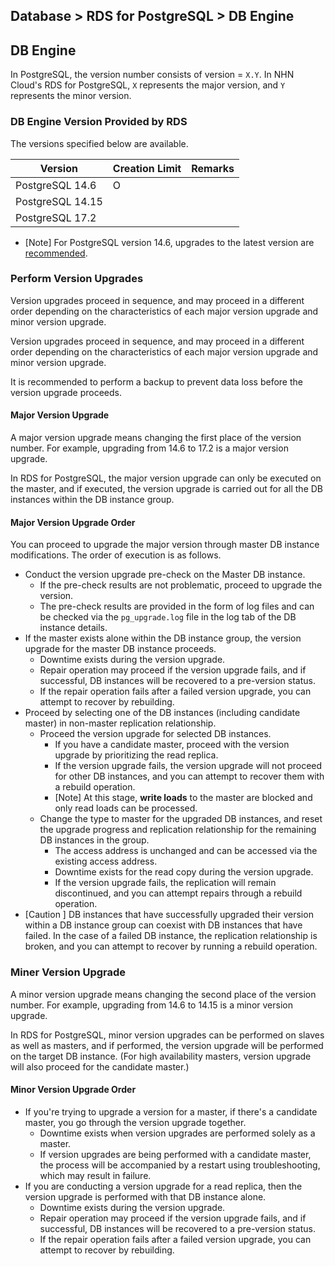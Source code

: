## Database > RDS for PostgreSQL > DB Engine

## DB Engine
In PostgreSQL, the version number consists of version = `X.Y`. In NHN Cloud's RDS for PostgreSQL, `X` represents the major version, and `Y` represents the minor version.


### DB Engine Version Provided by RDS

The versions specified below are available.

| Version          | Creation Limit | Remarks |
|------------------|----------------|---------|
| PostgreSQL 14.6  | O              |         |
| PostgreSQL 14.15 |                |         |
| PostgreSQL 17.2  |                |         |

- [Note] For PostgreSQL version 14.6, upgrades to the latest version are [recommended](https://www.postgresql.org/about/news/postgresql-171-165-159-1414-1317-and-1221-released-2955/).


### Perform Version Upgrades

Version upgrades proceed in sequence, and may proceed in a different order depending on the characteristics of each major version upgrade and minor version upgrade.

Version upgrades proceed in sequence, and may proceed in a different order depending on the characteristics of each major version upgrade and minor version upgrade.

It is recommended to perform a backup to prevent data loss before the version upgrade proceeds.

#### Major Version Upgrade

A major version upgrade means changing the first place of the version number. For example, upgrading from 14.6 to 17.2 is a major version upgrade.

In RDS for PostgreSQL, the major version upgrade can only be executed on the master, and if executed, the version upgrade is carried out for all the DB instances within the DB instance group.

#### Major Version Upgrade Order

You can proceed to upgrade the major version through master DB instance modifications. The order of execution is as follows.

- Conduct the version upgrade pre-check on the Master DB instance.
    - If the pre-check results are not problematic, proceed to upgrade the version.
    - The pre-check results are provided in the form of log files and can be checked via the `pg_upgrade.log` file in the log tab of the DB instance details.
- If the master exists alone within the DB instance group, the version upgrade for the master DB instance proceeds.
    - Downtime exists during the version upgrade.
    - Repair operation may proceed if the version upgrade fails, and if successful, DB instances will be recovered to a pre-version status.
    - If the repair operation fails after a failed version upgrade, you can attempt to recover by rebuilding.
- Proceed by selecting one of the DB instances (including candidate master) in non-master replication relationship.
    - Proceed the version upgrade for selected DB instances.
        - If you have a candidate master, proceed with the version upgrade by prioritizing the read replica.
        - If the version upgrade fails, the version upgrade will not proceed for other DB instances, and you can attempt to recover them with a rebuild operation.
        - [Note] At this stage, **write loads** to the master are blocked and only read loads can be processed.
    - Change the type to master for the upgraded DB instances, and reset the upgrade progress and replication relationship for the remaining DB instances in the group.
        - The access address is unchanged and can be accessed via the existing access address.
        - Downtime exists for the read copy during the version upgrade.
        - If the version upgrade fails, the replication will remain discontinued, and you can attempt repairs through a rebuild operation.
- [Caution ] DB instances that have successfully upgraded their version within a DB instance group can coexist with DB instances that have failed. In the case of a failed DB instance, the replication relationship is broken, and you can attempt to recover by running a rebuild operation.



### Miner Version Upgrade

A minor version upgrade means changing the second place of the version number. For example, upgrading from 14.6 to 14.15 is a minor version upgrade.

In RDS for PostgreSQL, minor version upgrades can be performed on slaves as well as masters, and if performed, the version upgrade will be performed on the target DB instance. (For high availability masters, version upgrade will also proceed for the candidate master.)

#### Minor Version Upgrade Order

- If you're trying to upgrade a version for a master, if there's a candidate master, you go through the version upgrade together.
    - Downtime exists when version upgrades are performed solely as a master.
    - If version upgrades are being performed with a candidate master, the process will be accompanied by a restart using troubleshooting, which may result in failure.
- If you are conducting a version upgrade for a read replica, then the version upgrade is performed with that DB instance alone.
    - Downtime exists during the version upgrade.
    - Repair operation may proceed if the version upgrade fails, and if successful, DB instances will be recovered to a pre-version status.
    - If the repair operation fails after a failed version upgrade, you can attempt to recover by rebuilding.
